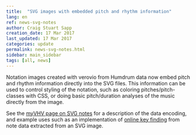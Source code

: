 ```yaml
---
title:  "SVG images with embedded pitch and rhythm information"
lang: en
ref: news-svg-notes
author: Craig Stuart Sapp
creation_date: 17 Mar 2017
last_updated: 17 Mar 2017
categories: update
permalink: news-svg-notes.html
sidebar: main_sidebar
tags: [all, news]
---
```


Notation images created with verovio from Humdrum data now
embed pitch and rhythm information directly into the SVG files.
This information can be used to control styling of the notation, such as
coloring pitches/pitch-classes with CSS, or doing basic pitch/duration
analyses of the music directly from the image.

See the [myVHV page on SVG notes](/myvhv/svg_notes) for a description
of the data encoding, and example uses such as an implementation of
[online key finding](/myvhv/svg_notes/#key-analysis-directly-from-svg-images)
from note data extracted from an SVG image.



